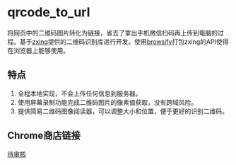 # qrcode_to_url
将网页中的二维码图片转化为链接，省去了拿出手机微信扫码再上传到电脑的过程。基于[zxing](https://github.com/zxing-js/library)提供的二维码识别库进行开发。使用[browsify](https://github.com/browserify/browserify)打包zxing的API使得在浏览器上能够使用。

## 特点
1. 全程本地实现，不会上传任何信息到服务器。
2. 使用屏幕录制功能完成二维码图片的像素值获取，没有跨域风险。
3. 提供简易二维码图像阅读器，可以调整大小和位置，便于更好的识别二维码。

## Chrome商店链接
[待审核](javascript:void())
